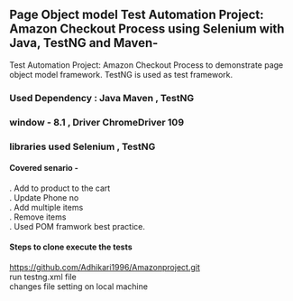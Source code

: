 ## Page Object model Test Automation Project: Amazon Checkout Process using Selenium with Java, TestNG and Maven-
Test Automation Project: Amazon Checkout Process to demonstrate page object model framework. TestNG is used as test framework.

### Used Dependency : Java Maven , TestNG 

### window - 8.1 , Driver ChromeDriver 109

### libraries used Selenium , TestNG

 #### Covered senario -
 . Add to product to the cart <br />
 . Update Phone no <br />
 . Add multiple items <br />
 . Remove items <br />
 . Used POM framwork best practice. <br />


#### Steps to clone execute the tests
https://github.com/Adhikari1996/Amazonproject.git<br/>
run testng.xml file<br/>
changes file setting on  local machine <br/>


